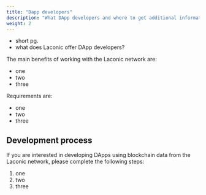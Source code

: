 ```yaml
---
title: "Dapp developers"
description: "What DApp developers and where to get additional information."
weight: 2
---
```


- short pg.
- what does Laconic offer DApp developers?

The main benefits of working with the Laconic network are:

- one
- two
- three

Requirements are:

- one
- two 
- three

## Development process

If you are interested in developing DApps using blockchain data from the Laconic network, please complete the following steps:

1. one
2. two
3. three
